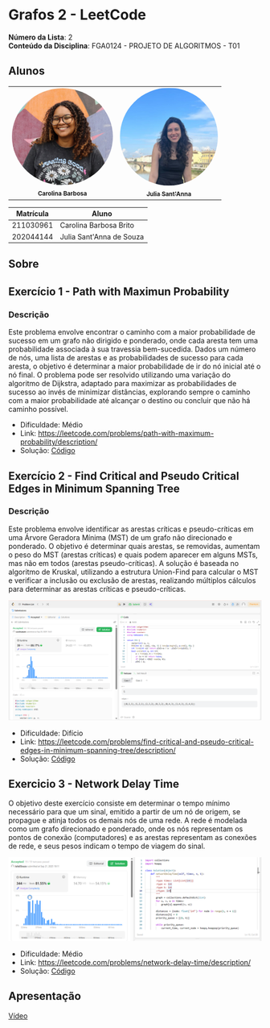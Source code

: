 # Grafos 2 - LeetCode

**Número da Lista**: 2  
**Conteúdo da Disciplina**: FGA0124 - PROJETO DE ALGORITMOS - T01  


## Alunos


<div align = "center">
<table>
  <tr>
    <td align="center"><a href="https://github.com/CarolinaBarb"><img style="border-radius: 95%;" src=./Documentos/assets/Carolina.jpg width="201"; alt="Carolina"/><br /><sub><b>Carolina Barbosa </b></sub></a><br/></td>
    <td align="center"><a href="https://github.com/JuliaSSouza"><img style="border-radius: 95%;" src=./Documentos/assets/Julia.png width="195"; alt=""/><br /><sub><b>Julia Sant'Anna</b></sub></a><br />
  </tr>
</table>


| Matrícula   | Aluno                             |
| ----------- | ---------------------------------- |
| 211030961 | Carolina Barbosa Brito           |
| 202044144  | Julia Sant'Anna de Souza      |
</div>

## Sobre 

## Exercício 1 - Path with Maximun Probability
### Descrição
Este problema envolve encontrar o caminho com a maior probabilidade de sucesso em um grafo não dirigido e ponderado, onde cada aresta tem uma probabilidade associada à sua travessia bem-sucedida. Dados um número de nós, uma lista de arestas e as probabilidades de sucesso para cada aresta, o objetivo é determinar a maior probabilidade de ir do nó inicial até o nó final. O problema pode ser resolvido utilizando uma variação do algoritmo de Dijkstra, adaptado para maximizar as probabilidades de sucesso ao invés de minimizar distâncias, explorando sempre o caminho com a maior probabilidade até alcançar o destino ou concluir que não há caminho possível.

- Dificuldade: Médio
- Link: https://leetcode.com/problems/path-with-maximum-probability/description/
- Solução: [Código](https://github.com/projeto-de-algoritmos-2025/Grafos2_D12/blob/main/PathMaxProb.py)

## Exercício 2 - Find Critical and Pseudo Critical Edges in Minimum Spanning Tree
### Descrição
Este problema envolve identificar as arestas críticas e pseudo-críticas em uma Árvore Geradora Mínima (MST) de um grafo não direcionado e ponderado. O objetivo é determinar quais arestas, se removidas, aumentam o peso do MST (arestas críticas) e quais podem aparecer em alguns MSTs, mas não em todos (arestas pseudo-críticas). A solução é baseada no algoritmo de Kruskal, utilizando a estrutura Union-Find para calcular o MST e verificar a inclusão ou exclusão de arestas, realizando múltiplos cálculos para determinar as arestas críticas e pseudo-críticas.

![](Documentos/screenshots/exercicio%202.png)

- Dificuldade: Difício
- Link: https://leetcode.com/problems/find-critical-and-pseudo-critical-edges-in-minimum-spanning-tree/description/
- Solução: [Código](https://github.com/projeto-de-algoritmos-2025/Grafos2_D12/blob/main/FindCritical.cpp)


## Exercicio 3 - Network Delay Time
O objetivo deste exercício consiste em determinar o tempo mínimo necessário para que um sinal, emitido a partir de um nó de origem, se propague e atinja todos os demais nós de uma rede. A rede é modelada como um grafo direcionado e ponderado, onde os nós representam os pontos de conexão (computadores) e as arestas representam as conexões de rede, e seus pesos indicam o tempo de viagem do sinal.

![](Documentos/screenshots/image.png)

- Dificuldade: Médio
- Link: https://leetcode.com/problems/network-delay-time/description/
- Solução: [Código](https://github.com/projeto-de-algoritmos-2025/Grafos2_D12/blob/main/NetworkDelay.py)

## Apresentação 
[Vídeo]()

 
 
